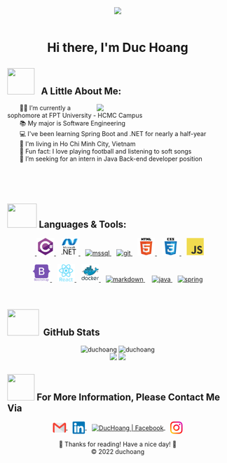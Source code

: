<div align="center"><img src="https://media.giphy.com/media/WtTnAfZn6aVJfBzlN3/giphy.gif"></div> <br/>
<h1 align="center">Hi there, I'm Duc Hoang</h2>

## <img src="https://media.giphy.com/media/zhYSVCirREeIZtONCI/giphy.gif" width="62" height="60"> &nbsp;&nbsp;A Little About Me:
<img align="right" src="https://media.giphy.com/media/xUA7bdpLxQhsSQdyog/giphy.gif" width="300">

&emsp;&emsp;👨‍🎓 I’m currently a sophomore at FPT University - HCMC Campus<br/>
&emsp;&emsp;📚 My major is Software Engineering <br/>
&emsp;&emsp;💻 I've been learning Spring Boot and .NET for nearly a half-year <br/>
&emsp;&emsp;🏡 I'm living in Ho Chi Minh City, Vietnam <br/>
&emsp;&emsp;🎯 Fun fact: I love playing football and listening to soft songs <br/>
&emsp;&emsp;💼 I’m seeking for an intern in Java Back-end developer position <br/>


</br><br/><br/>

## <img src="https://media.giphy.com/media/aUR6unOaMpjflMx3SZ/giphy.gif" width="67" height="55">  Languages & Tools:

<p align="center"> 
     &nbsp;&nbsp;<a href="https://www.w3schools.com/cs/" target="_blank"> <img src="https://raw.githubusercontent.com/devicons/devicon/master/icons/csharp/csharp-original.svg" alt="csharp" width="40" height="40"/> </a>  &nbsp;&nbsp; 
   <a href="https://dotnet.microsoft.com/" target="_blank"> <img src="https://raw.githubusercontent.com/devicons/devicon/master/icons/dot-net/dot-net-original-wordmark.svg" alt="dotnet" width="40" height="40"/> </a>  &nbsp;&nbsp;
   <a href="https://www.microsoft.com/en-us/sql-server" target="_blank"> <img src="https://www.svgrepo.com/show/303229/microsoft-sql-server-logo.svg" alt="mssql" width="40" height="40"/> </a>   &nbsp;&nbsp;
   <a href="https://git-scm.com/" target="_blank"> <img src="https://www.vectorlogo.zone/logos/git-scm/git-scm-icon.svg" alt="git" width="40" height="40"/> </a>  &nbsp;&nbsp;
   <a href="https://www.w3.org/html/" target="_blank"> <img src="https://raw.githubusercontent.com/devicons/devicon/master/icons/html5/html5-original-wordmark.svg" alt="html5" width="40" height="40"/> </a>  &nbsp;&nbsp;
   <a href="https://www.w3schools.com/css/" target="_blank"> <img src="https://raw.githubusercontent.com/devicons/devicon/master/icons/css3/css3-original-wordmark.svg" alt="css3" width="40" height="40"/> </a>  &nbsp;&nbsp;
   <a href="https://developer.mozilla.org/en-US/docs/Web/JavaScript" target="_blank"> <img src="https://raw.githubusercontent.com/devicons/devicon/master/icons/javascript/javascript-original.svg" alt="javascript" width="40" height="40"/> </a> 
   <br/><br/>
   <a href="https://getbootstrap.com" target="_blank"> <img src="https://raw.githubusercontent.com/devicons/devicon/master/icons/bootstrap/bootstrap-plain-wordmark.svg" alt="bootstrap" width="40" height="40"/> </a> &nbsp;&nbsp;
   <a href="https://reactjs.org/" target="_blank"> <img src="https://raw.githubusercontent.com/devicons/devicon/master/icons/react/react-original-wordmark.svg" alt="react" width="40" height="40"/> </a> &nbsp;&nbsp;
   <a href="https://www.docker.com/" target="_blank"> <img src="https://raw.githubusercontent.com/devicons/devicon/master/icons/docker/docker-original-wordmark.svg" alt="docker" width="40" height="40"/> </a>  &nbsp;&nbsp;
   <a href="https://www.markdownguide.org" target="_blank"> <img src="https://upload.wikimedia.org/wikipedia/commons/4/48/Markdown-mark.svg" alt="markdown" width="40" height="40"/> </a>  &nbsp;&nbsp;&nbsp;
   <a href="https://www.java.com/en/" target="_blank"> <img src="https://www.vectorlogo.zone/logos/java/java-vertical.svg" alt="java" width="40" height="50"/> </a>  &nbsp;&nbsp;
   <a href="https://spring.io/projects/spring-boot" target="_blank"> <img src="https://www.vectorlogo.zone/logos/springio/springio-ar21.svg" alt="spring" width="80" height="40"/> </a> 
</p>
</br>

## <img src="https://media.giphy.com/media/RcsonxhFOqAdOiHeWB/giphy.gif" width="72" height="60">&nbsp;&nbsp;GitHub Stats
<div align="center">
<img height="180em" src="https://github-readme-stats.vercel.app/api/top-langs?username=n-d-h&show_icons=true&locale=en&layout=compact&&bg_color=30,e96443,904e95&title_color=fff&text_color=fff" alt="duchoang" />
<img height="180em" src="https://github-readme-stats.vercel.app/api?username=n-d-h&show_icons=true&locale=en&&bg_color=30,e96443,904e95&title_color=fff&text_color=fff" alt="duchoang" />
</div>
<div align="center">
  <img src="http://github-readme-streak-stats.herokuapp.com?user=n-d-h&theme=algolia&background=0d1117&hide_border=true" />
  <img src="https://activity-graph.herokuapp.com/graph?username=n-d-h&theme=react-dark"/>
</div>

## <img src='https://raw.githubusercontent.com/ShahriarShafin/ShahriarShafin/main/Assets/handshake.gif' width="62px" height="60px"> For More Information, Please Contact Me Via
<p align="center">
  <a href="mailto:duchoang4195@gmail.com" >
    <img align="center" alt="DucHoang | Gmail" width="30px" src="https://github.com/SatYu26/SatYu26/blob/master/Assets/Gmail.svg" />
  </a> &nbsp;&nbsp;
  
  <a href="https://www.linkedin.com/in/n-d-h/" target="_blank">
    <img align="center" alt="DucHoang | Linkedin" width="28px" src="https://github.com/SatYu26/SatYu26/blob/master/Assets/Linkedin.svg" />
  </a> &nbsp;&nbsp;
  
  <a href="https://www.facebook.com/dwck.hg/" target="_blank">
      <img align="center" alt="DucHoang | Facebook" width="28px" src="https://upload.wikimedia.org/wikipedia/en/thumb/0/04/Facebook_f_logo_%282021%29.svg/100px-Facebook_f_logo_%282021%29.svg.png" />
  </a> &nbsp;&nbsp;
  
  <a href="https://www.instagram.com/dwck_hg/" target="_blank">
    <img align="center" alt="DucHoang | Instagram" width="28px" src="https://github.com/SatYu26/SatYu26/blob/master/Assets/Instagram.svg" />
  </a> 
  
  


<div align="center">
  🤜 Thanks for reading! Have a nice day! 🤛 <br/>
  &copy; 2022 duchoang
</div>

